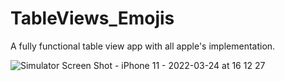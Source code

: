 # TableViews_Emojis
A fully functional table view app with all apple's implementation.

![Simulator Screen Shot - iPhone 11 - 2022-03-24 at 16 12 27](https://user-images.githubusercontent.com/41402096/160023503-f57fbe85-4ec7-4471-9d96-b300da528ced.png)
